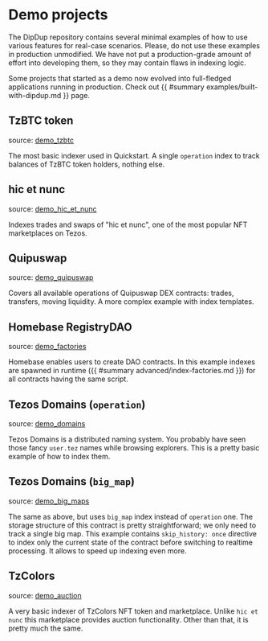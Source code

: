 # Demo projects

<!-- TODO: More demo descriptions -->

The DipDup repository contains several minimal examples of how to use various features for real-case scenarios. Please, do not use these examples in production unmodified. We have not put a production-grade amount of effort into developing them, so they may contain flaws in indexing logic.

Some projects that started as a demo now evolved into full-fledged applications running in production. Check out {{ #summary examples/built-with-dipdup.md }} page.

## TzBTC token

source: [demo_tzbtc](https://github.com/dipdup-io/dipdup/tree/master/src/demo_tzbtc)

The most basic indexer used in Quickstart. A single `operation` index to track balances of TzBTC token holders, nothing else.

## hic et nunc

source: [demo_hic_et_nunc](https://github.com/dipdup-io/dipdup/tree/master/src/demo_hic_et_nunc)

Indexes trades and swaps of "hic et nunc", one of the most popular NFT marketplaces on Tezos.

## Quipuswap

source: [demo_quipuswap](https://github.com/dipdup-io/dipdup/tree/master/src/demo_quipuswap)

Covers all available operations of Quipuswap DEX contracts: trades, transfers, moving liquidity. A more complex example with index templates.

## Homebase RegistryDAO

source: [demo_factories](https://github.com/dipdup-io/dipdup/tree/master/src/demo_factories)

Homebase enables users to create DAO contracts. In this example indexes are spawned in runtime ({{ #summary advanced/index-factories.md }}) for all contracts having the same script.

## Tezos Domains (`operation`)

source: [demo_domains](https://github.com/dipdup-io/dipdup/tree/master/src/demo_domains)

Tezos Domains is a distributed naming system. You probably have seen those fancy `user.tez` names while browsing explorers. This is a pretty basic example of how to index them.

## Tezos Domains (`big_map`)

source: [demo_big_maps](https://github.com/dipdup-io/dipdup/tree/master/src/demo_big_maps)

The same as above, but uses `big_map` index instead of `operation` one. The storage structure of this contract is pretty straightforward; we only need to track a single big map. This example contains `skip_history: once` directive to index only the current state of the contract before switching to realtime processing. It allows to speed up indexing even more.

## TzColors

source: [demo_auction](https://github.com/dipdup-io/dipdup/tree/master/src/demo_auction)

A very basic indexer of TzColors NFT token and marketplace. Unlike `hic et nunc` this marketplace provides auction functionality. Other than that, it is pretty much the same.
